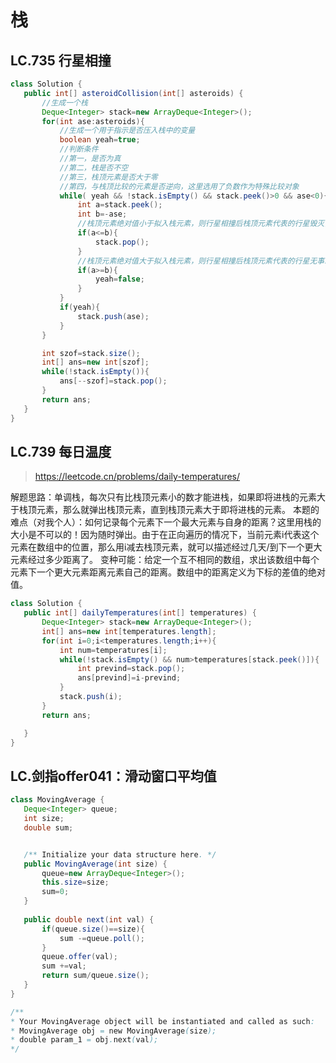 # 栈
## LC.735 行星相撞
 ```java
class Solution {
    public int[] asteroidCollision(int[] asteroids) {
        //生成一个栈
        Deque<Integer> stack=new ArrayDeque<Integer>();
        for(int ase:asteroids){
            //生成一个用于指示是否压入栈中的变量
            boolean yeah=true;
            //判断条件
            //第一，是否为真
            //第二，栈是否不空
            //第三，栈顶元素是否大于零
            //第四，与栈顶比较的元素是否逆向，这里选用了负数作为特殊比较对象
            while( yeah && !stack.isEmpty() && stack.peek()>0 && ase<0){
                int a=stack.peek();
                int b=-ase;
                //栈顶元素绝对值小于拟入栈元素，则行星相撞后栈顶元素代表的行星毁灭，栈顶元素出栈
                if(a<=b){
                    stack.pop();
                }
                //栈顶元素绝对值大于拟入栈元素，则行星相撞后栈顶元素代表的行星无事发生，令是否入栈变量为否，禁止该元素入栈(创啊，tnnd，怎么不创啊)
                if(a>=b){
                    yeah=false;
                }                
            }
            if(yeah){
                stack.push(ase);
            }
        }

        int szof=stack.size();
        int[] ans=new int[szof];
        while(!stack.isEmpty()){
            ans[--szof]=stack.pop();
        }
        return ans;
    }
}
```

## LC.739 每日温度
> https://leetcode.cn/problems/daily-temperatures/

解题思路：单调栈，每次只有比栈顶元素小的数才能进栈，如果即将进栈的元素大于栈顶元素，那么就弹出栈顶元素，直到栈顶元素大于即将进栈的元素。
本题的难点（对我个人）：如何记录每个元素下一个最大元素与自身的距离？这里用栈的大小是不可以的！因为随时弹出。由于在正向遍历的情况下，当前元素i代表这个元素在数组中的位置，那么用i减去栈顶元素，就可以描述经过几天/到下一个更大元素经过多少距离了。
变种可能：给定一个互不相同的数组，求出该数组中每个元素下一个更大元素距离元素自己的距离。数组中的距离定义为下标的差值的绝对值。

 ```java
class Solution {
    public int[] dailyTemperatures(int[] temperatures) {
        Deque<Integer> stack=new ArrayDeque<Integer>();
        int[] ans=new int[temperatures.length];
        for(int i=0;i<temperatures.length;i++){
            int num=temperatures[i];
            while(!stack.isEmpty() && num>temperatures[stack.peek()]){
                int prevind=stack.pop();
                ans[prevind]=i-prevind;
            }
            stack.push(i);
        }
        return ans;

    }
}
```
## LC.剑指offer041：滑动窗口平均值
 ```java
class MovingAverage {
    Deque<Integer> queue;
    int size;
    double sum;


    /** Initialize your data structure here. */
    public MovingAverage(int size) {
        queue=new ArrayDeque<Integer>();
        this.size=size;
        sum=0; 
    }
    
    public double next(int val) {
        if(queue.size()==size){
            sum -=queue.poll();
        }
        queue.offer(val);
        sum +=val;
        return sum/queue.size();
    }
}

/**
 * Your MovingAverage object will be instantiated and called as such:
 * MovingAverage obj = new MovingAverage(size);
 * double param_1 = obj.next(val);
 */
```
